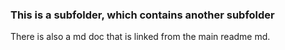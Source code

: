  ### This is a subfolder, which contains another subfolder
 
 There is also a md doc that is linked from the main readme md.

